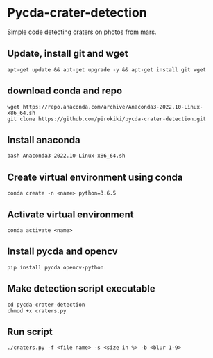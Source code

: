 # Pycda-crater-detection
Simple code detecting craters on photos from mars.

## Update, install git and wget

```
apt-get update && apt-get upgrade -y && apt-get install git wget
```

## download conda and repo

```
wget https://repo.anaconda.com/archive/Anaconda3-2022.10-Linux-x86_64.sh
git clone https://github.com/pirokiki/pycda-crater-detection.git
```

## Install anaconda

```
bash Anaconda3-2022.10-Linux-x86_64.sh
```

## Create virtual environment using conda

```
conda create -n <name> python=3.6.5
```

## Activate virtual environment

```
conda activate <name>
```

## Install pycda and opencv

```
pip install pycda opencv-python
```

## Make detection script executable

```
cd pycda-crater-detection
chmod +x craters.py
```

## Run script

```
./craters.py -f <file name> -s <size in %> -b <blur 1-9>
```
